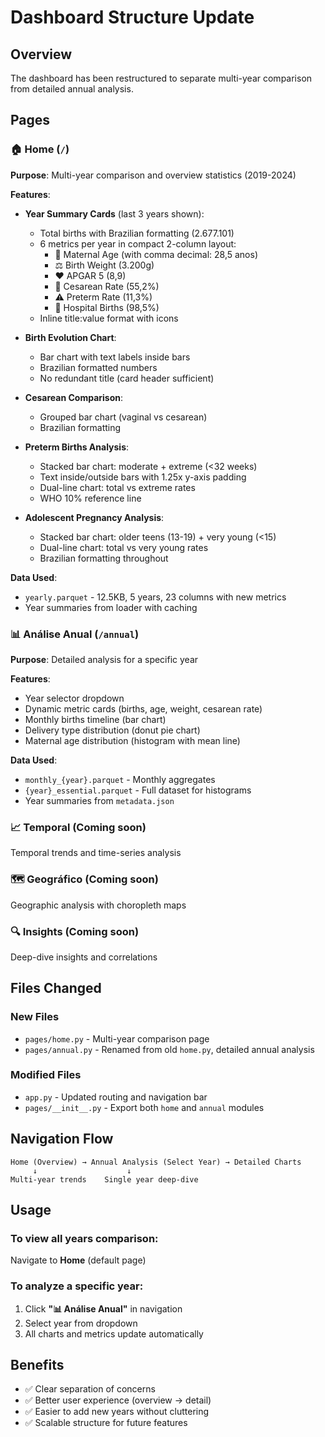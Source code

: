 # Dashboard Structure Update

## Overview
The dashboard has been restructured to separate multi-year comparison from detailed annual analysis.

## Pages

### 🏠 Home (`/`)
**Purpose**: Multi-year comparison and overview statistics (2019-2024)

**Features**:
- **Year Summary Cards** (last 3 years shown):
  - Total births with Brazilian formatting (2.677.101)
  - 6 metrics per year in compact 2-column layout:
    - 👩 Maternal Age (with comma decimal: 28,5 anos)
    - ⚖️ Birth Weight (3.200g)
    - ❤️ APGAR 5 (8,9)
    - 🏥 Cesarean Rate (55,2%)
    - ⚠️ Preterm Rate (11,3%)
    - 🏥 Hospital Births (98,5%)
  - Inline title:value format with icons
  
- **Birth Evolution Chart**: 
  - Bar chart with text labels inside bars
  - Brazilian formatted numbers
  - No redundant title (card header sufficient)
  
- **Cesarean Comparison**: 
  - Grouped bar chart (vaginal vs cesarean)
  - Brazilian formatting
  
- **Preterm Births Analysis**:
  - Stacked bar chart: moderate + extreme (<32 weeks)
  - Text inside/outside bars with 1.25x y-axis padding
  - Dual-line chart: total vs extreme rates
  - WHO 10% reference line
  
- **Adolescent Pregnancy Analysis**:
  - Stacked bar chart: older teens (13-19) + very young (<15)
  - Dual-line chart: total vs very young rates
  - Brazilian formatting throughout

**Data Used**:
- `yearly.parquet` - 12.5KB, 5 years, 23 columns with new metrics
- Year summaries from loader with caching

### 📊 Análise Anual (`/annual`)
**Purpose**: Detailed analysis for a specific year

**Features**:
- Year selector dropdown
- Dynamic metric cards (births, age, weight, cesarean rate)
- Monthly births timeline (bar chart)
- Delivery type distribution (donut pie chart)
- Maternal age distribution (histogram with mean line)

**Data Used**:
- `monthly_{year}.parquet` - Monthly aggregates
- `{year}_essential.parquet` - Full dataset for histograms
- Year summaries from `metadata.json`

### 📈 Temporal (Coming soon)
Temporal trends and time-series analysis

### 🗺️ Geográfico (Coming soon)
Geographic analysis with choropleth maps

### 🔍 Insights (Coming soon)
Deep-dive insights and correlations

## Files Changed

### New Files
- `pages/home.py` - Multi-year comparison page
- `pages/annual.py` - Renamed from old `home.py`, detailed annual analysis

### Modified Files
- `app.py` - Updated routing and navigation bar
- `pages/__init__.py` - Export both `home` and `annual` modules

## Navigation Flow
```
Home (Overview) → Annual Analysis (Select Year) → Detailed Charts
     ↓                    ↓
Multi-year trends    Single year deep-dive
```

## Usage

### To view all years comparison:
Navigate to **Home** (default page)

### To analyze a specific year:
1. Click **"📊 Análise Anual"** in navigation
2. Select year from dropdown
3. All charts and metrics update automatically

## Benefits
- ✅ Clear separation of concerns
- ✅ Better user experience (overview → detail)
- ✅ Easier to add new years without cluttering
- ✅ Scalable structure for future features
